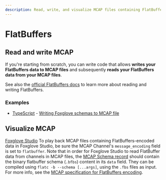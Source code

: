 ```yaml
---
description: Read, write, and visualize MCAP files containing FlatBuffers data.
---
```


# FlatBuffers

## Read and write MCAP

If you're starting from scratch, you can write code that allows **writes your FlatBuffers data to MCAP files** and subsequently **reads your FlatBuffers data from your MCAP files**.

See also the [official FlatBuffers docs](https://google.github.io/flatbuffers/) to learn more about reading and writing FlatBuffers.

### Examples

- [TypeScript](https://github.com/foxglove/mcap/tree/main/typescript/examples/flatbufferswriter) - [Writing Foxglove schemas to MCAP file](https://github.com/foxglove/mcap/blob/main/typescript/examples/flatbufferswriter/scripts/main.ts)

## Visualize MCAP

[Foxglove Studio](https://foxglove.dev/studio) To play back MCAP files containing FlatBuffers-encoded data in Foxglove Studio, be sure the MCAP Channel's `message_encoding` field is set to `flatbuffer`. Note that in order for Foxglove Studio to read FlatBuffer data from channels in MCAP files, the [MCAP Schema record](https://mcap.dev/specification/index.html#schema-op0x03) should contain the binary flatbuffer schema (`.bfbs`) content in its `data` field. They can be compiled using `flatc -b --schema [...args]`, using the `.fbs` files as input. For more info, see the [MCAP specification for FlatBuffers encoding](https://mcap.dev/specification/appendix.html#flatbuffer_1).
